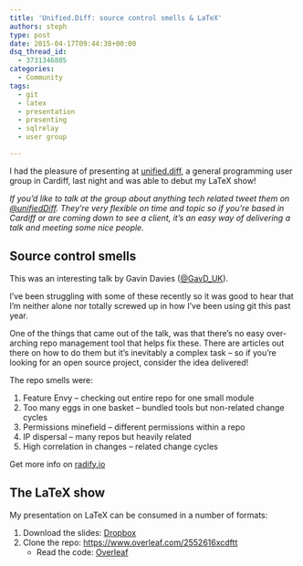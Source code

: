 ```yaml
---
title: 'Unified.Diff: source control smells & LaTeX'
authors: steph
type: post
date: 2015-04-17T09:44:38+00:00
dsq_thread_id:
  - 3731346805
categories:
  - Community
tags:
  - git
  - latex
  - presentation
  - presenting
  - sqlrelay
  - user group

---
```

I had the pleasure of presenting at [unified.diff][1], a general programming user group in Cardiff, last night and was able to debut my LaTeX show!

_If you&#8217;d like to talk at the group about anything tech related tweet them on [@unifiedDiff][2]. They&#8217;re very flexible on time and topic so if you&#8217;re based in Cardiff or are coming down to see a client, it&#8217;s an easy way of delivering a talk and meeting some nice people._

## Source control smells

This was an interesting talk by Gavin Davies ([@GavD_UK][3]).

I&#8217;ve been struggling with some of these recently so it was good to hear that I&#8217;m neither alone nor totally screwed up in how I&#8217;ve been using git this past year.

One of the things that came out of the talk, was that there&#8217;s no easy over-arching repo management tool that helps fix these. There are articles out there on how to do them but it&#8217;s inevitably a complex task &#8211; so if you&#8217;re looking for an open source project, consider the idea delivered!

The repo smells were:

  1. Feature Envy &#8211; checking out entire repo for one small module
  2. Too many eggs in one basket &#8211; bundled tools but non-related change cycles
  3. Permissions minefield &#8211; different permissions within a repo
  4. IP dispersal &#8211; many repos but heavily related
  5. High correlation in changes &#8211; related change cycles

Get more info on [radify.io][4]

## The LaTeX show

My presentation on LaTeX can be consumed in a number of formats:

  1. Download the slides: [Dropbox][5]
  2. Clone the repo: https://www.overleaf.com/2552616xcdftt 
      * Read the code: [Overleaf][6]</ol>

 [1]: http://www.meetup.com/unified-diff/
 [2]: http://twitter.com/unifieddiff/
 [3]: http://twitter.com/gavd_uk
 [4]: http://radify.io
 [5]: http://bit.ly/thelatexshow
 [6]: https://www.overleaf.com/read/zfthwjkxjycm